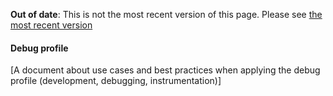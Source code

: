 <span class="warnings">**Out of date**: This is not the most recent version of this page. Please see [the most recent version](y)</span>
#### Debug profile

[A document about use cases and best practices when applying the debug profile (development, debugging, instrumentation)]

